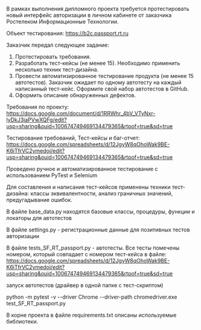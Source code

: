 В рамках выполнения дипломного проекта требуется протестировать новый интерфейс авторизации в личном кабинете от заказчика Ростелеком Информационные Технологии.

Объект тестирования: https://b2c.passport.rt.ru

Заказчик передал следующее задание:

1. Протестировать требования.
2. Разработать тест-кейсы (не менее 15). Необходимо применить несколько техник тест-дизайна.
3. Провести автоматизированное тестирование продукта (не менее 15 автотестов). Заказчик ожидает по одному автотесту на каждый написанный тест-кейс. Оформите свой набор автотестов в GitHub.
4. Оформить описание обнаруженных дефектов. 

Требования по проекту: https://docs.google.com/document/d/1RRWhr_4bV_VTyNxr-lyDkJ3jaPVwXQFg/edit?usp=sharing&ouid=100674749469134479365&rtpof=true&sd=true

Тестирование требований, Тест-кейсы и баг-отчет: https://docs.google.com/spreadsheets/d/12JgyW8qOhoWak9BE-K6iTfrVC2ymedoj/edit?usp=sharing&ouid=100674749469134479365&rtpof=true&sd=true

Проведено ручное и автоматизированное тестирование с использованием PyTest и Selenium

Для составления и написания тест-кейсов применены техники тест-дизайна: классы эквивалентности, анализ граничных значений, предугадывание ошибок.

В файле base_data.py находятся базовые классы, процедуры, функции и локаторы для автотестов

В файле settings.py - регистрационные данные для позитивных тестов авторизации

В файле tests_SF_RT_passport.py - автотесты. Все тесты помечены номером, который совпадает с номером тест-кейса в файле: https://docs.google.com/spreadsheets/d/12JgyW8qOhoWak9BE-K6iTfrVC2ymedoj/edit?usp=sharing&ouid=100674749469134479365&rtpof=true&sd=true

запуск автотестов (драйвер в одной папке с тест-скриптом)

python -m pytest -v --driver Chrome --driver-path chromedriver.exe test_SF_RT_passport.py

В корне проекта в файле requirements.txt описаны используемые библиотеки.
